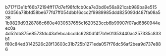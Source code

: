 b717f13e1bf66b72194ff117d7ef98fdfcb0ca7e3bd0e56a921cab989ba9e515
03056a78bfd58be677fd7ff054dbb16ccc2f9989985ddd825093d487fa08a538
1b9829d9328786c660e4030537655c1620523ccb6b99907f07ad6860944eec0a
4d52db875e8573fdc43afebcabcddc6280df4f7b1e01353440ac257335c833b1
f80c84ed3142526c28f13603c31b725b1271eda057f76dc56af2bea9d737e886
